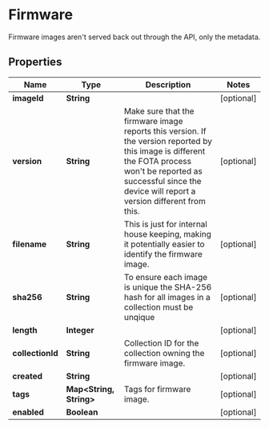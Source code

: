 

# Firmware

Firmware images aren't served back out through the API, only the metadata.

## Properties

| Name | Type | Description | Notes |
|------------ | ------------- | ------------- | -------------|
|**imageId** | **String** |  |  [optional] |
|**version** | **String** | Make sure that the firmware image reports this version. If the version reported by this image is different the FOTA process won&#39;t be reported as successful since the device will report a version different from this. |  [optional] |
|**filename** | **String** | This is just for internal house keeping, making it potentially easier to identify the firmware image. |  [optional] |
|**sha256** | **String** | To ensure each image is unique the SHA-256 hash for all images in a collection must be unqique |  [optional] |
|**length** | **Integer** |  |  [optional] |
|**collectionId** | **String** | Collection ID for the collection owning the firmware image. |  [optional] |
|**created** | **String** |  |  [optional] |
|**tags** | **Map&lt;String, String&gt;** | Tags for firmware image. |  [optional] |
|**enabled** | **Boolean** |  |  [optional] |



